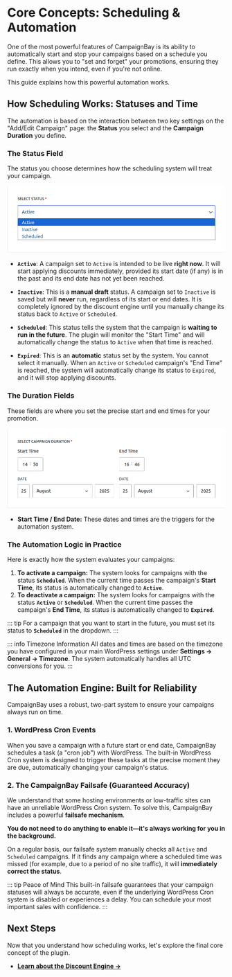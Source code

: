 # Core Concepts: Scheduling & Automation

One of the most powerful features of CampaignBay is its ability to automatically start and stop your campaigns based on a schedule you define. This allows you to "set and forget" your promotions, ensuring they run exactly when you intend, even if you're not online.

This guide explains how this powerful automation works.

## How Scheduling Works: Statuses and Time

The automation is based on the interaction between two key settings on the "Add/Edit Campaign" page: the **Status** you select and the **Campaign Duration** you define.

### The Status Field

The status you choose determines how the scheduling system will treat your campaign.

![Campaign Status Options](./../public/scheduling-status-dropdown.png)

- **`Active`**: A campaign set to `Active` is intended to be live **right now**. It will start applying discounts immediately, provided its start date (if any) is in the past and its end date has not yet been reached.

- **`Inactive`**: This is a **manual draft** status. A campaign set to `Inactive` is saved but will **never** run, regardless of its start or end dates. It is completely ignored by the discount engine until you manually change its status back to `Active` or `Scheduled`.

- **`Scheduled`**: This status tells the system that the campaign is **waiting to run in the future**. The plugin will monitor the "Start Time" and will automatically change the status to `Active` when that time is reached.

- **`Expired`**: This is an **automatic** status set by the system. You cannot select it manually. When an `Active` or `Scheduled` campaign's "End Time" is reached, the system will automatically change its status to `Expired`, and it will stop applying discounts.

### The Duration Fields

These fields are where you set the precise start and end times for your promotion.

![Campaign Duration Controls](./../public/scheduling-ui-controls.png)

- **Start Time / End Date:** These dates and times are the triggers for the automation system.

### The Automation Logic in Practice

Here is exactly how the system evaluates your campaigns:

1.  **To activate a campaign:** The system looks for campaigns with the status **`Scheduled`**. When the current time passes the campaign's **Start Time**, its status is automatically changed to **`Active`**.
2.  **To deactivate a campaign:** The system looks for campaigns with the status **`Active`** or **`Scheduled`**. When the current time passes the campaign's **End Time**, its status is automatically changed to **`Expired`**.

::: tip
For a campaign that you want to start in the future, you must set its status to **`Scheduled`** in the dropdown.
:::

::: info Timezone Information
All dates and times are based on the timezone you have configured in your main WordPress settings under **Settings → General → Timezone**. The system automatically handles all UTC conversions for you.
:::

## The Automation Engine: Built for Reliability

CampaignBay uses a robust, two-part system to ensure your campaigns always run on time.

### 1. WordPress Cron Events

When you save a campaign with a future start or end date, CampaignBay schedules a task (a "cron job") with WordPress. The built-in WordPress Cron system is designed to trigger these tasks at the precise moment they are due, automatically changing your campaign's status.

### 2. The CampaignBay Failsafe (Guaranteed Accuracy)

We understand that some hosting environments or low-traffic sites can have an unreliable WordPress Cron system. To solve this, CampaignBay includes a powerful **failsafe mechanism**.

**You do not need to do anything to enable it—it's always working for you in the background.**

On a regular basis, our failsafe system manually checks all `Active` and `Scheduled` campaigns. If it finds any campaign where a scheduled time was missed (for example, due to a period of no site traffic), it will **immediately correct the status**.

::: tip Peace of Mind
This built-in failsafe guarantees that your campaign statuses will always be accurate, even if the underlying WordPress Cron system is disabled or experiences a delay. You can schedule your most important sales with confidence.
:::

## Next Steps

Now that you understand how scheduling works, let's explore the final core concept of the plugin.

- **[Learn about the Discount Engine &rarr;](./understanding-the-engine.md)**
